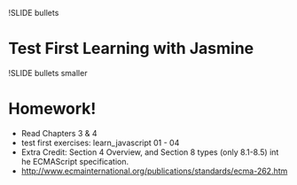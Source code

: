 !SLIDE bullets
# Test First Learning with Jasmine #
    
!SLIDE bullets smaller
# Homework! #

* Read Chapters 3 & 4
* test first exercises: learn_javascript 01 - 04
* Extra Credit: Section 4 Overview, and Section 8 types (only 8.1-8.5) int he ECMAScript specification.
* http://www.ecmainternational.org/publications/standards/ecma-262.htm

